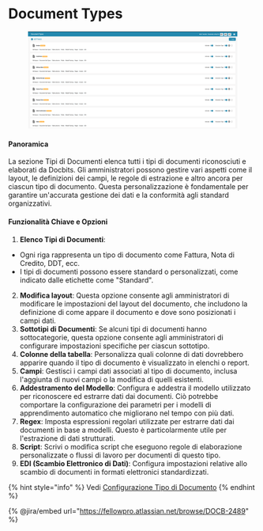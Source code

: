 # Document Types

<figure><img src="../../../../.gitbook/assets/Bildschirmfoto%202024-05-08%20um%2008.44.19.png" alt=""><figcaption></figcaption></figure>

#### Panoramica

La sezione Tipi di Documenti elenca tutti i tipi di documenti riconosciuti e elaborati da Docbits. Gli amministratori possono gestire vari aspetti come il layout, le definizioni dei campi, le regole di estrazione e altro ancora per ciascun tipo di documento. Questa personalizzazione è fondamentale per garantire un'accurata gestione dei dati e la conformità agli standard organizzativi.

#### Funzionalità Chiave e Opzioni

1. **Elenco Tipi di Documenti**:

* Ogni riga rappresenta un tipo di documento come Fattura, Nota di Credito, DDT, ecc.
* I tipi di documenti possono essere standard o personalizzati, come indicato dalle etichette come "Standard".

2. **Modifica layout**: Questa opzione consente agli amministratori di modificare le impostazioni del layout del documento, che includono la definizione di come appare il documento e dove sono posizionati i campi dati.
3. **Sottotipi di Documenti**: Se alcuni tipi di documenti hanno sottocategorie, questa opzione consente agli amministratori di configurare impostazioni specifiche per ciascun sottotipo.
4. **Colonne della tabella**: Personalizza quali colonne di dati dovrebbero apparire quando il tipo di documento è visualizzato in elenchi o report.
5. **Campi**: Gestisci i campi dati associati al tipo di documento, inclusa l'aggiunta di nuovi campi o la modifica di quelli esistenti.
6. **Addestramento del Modello**: Configura e addestra il modello utilizzato per riconoscere ed estrarre dati dai documenti. Ciò potrebbe comportare la configurazione dei parametri per i modelli di apprendimento automatico che migliorano nel tempo con più dati.
7. **Regex**: Imposta espressioni regolari utilizzate per estrarre dati dai documenti in base a modelli. Questo è particolarmente utile per l'estrazione di dati strutturati.
8. **Script**: Scrivi o modifica script che eseguono regole di elaborazione personalizzate o flussi di lavoro per documenti di questo tipo.
9. **EDI (Scambio Elettronico di Dati)**: Configura impostazioni relative allo scambio di documenti in formati elettronici standardizzati.

{% hint style="info" %}
Vedi [Configurazione Tipo di Documento](../../../../admin-section/setup/document-types/)
{% endhint %}

{% @jira/embed url="https://fellowpro.atlassian.net/browse/DOCB-2489" %}
